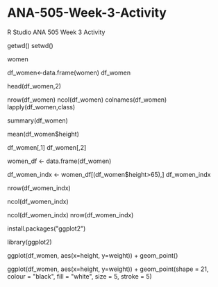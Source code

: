 # ANA-505-Week-3-Activity
R Studio ANA 505 Week 3 Activity



getwd()
setwd()

women

df_women<-data.frame(women)
df_women

head(df_women,2)

nrow(df_women)
ncol(df_women)
colnames(df_women)
lapply(df_women,class)


summary(df_women)

mean(df_women$height)

df_women[,1]
df_women[,2]


women_df <- data.frame(df_women)


df_women_indx <- women_df[(df_women$height>65),]
df_women_indx


nrow(df_women_indx)


ncol(df_women_indx)


ncol(df_women_indx) 
nrow(df_women_indx)

  
install.packages("ggplot2")
  

library(ggplot2)


ggplot(df_women, aes(x=height, y=weight)) + 
  geom_point()

ggplot(df_women, aes(x=height, y=weight)) + 
  geom_point(shape = 21, colour = "black", fill = "white", size = 5, stroke = 5)
